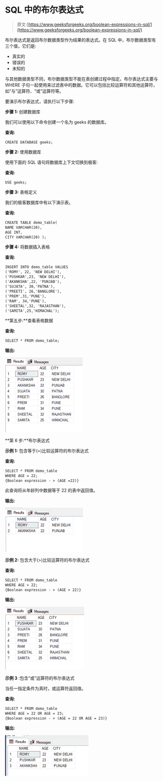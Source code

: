 # SQL 中的布尔表达式

> 原文:[https://www.geeksforgeeks.org/boolean-expressions-in-sql/](https://www.geeksforgeeks.org/boolean-expressions-in-sql/)

布尔表达式是返回布尔数据类型作为结果的表达式。在 SQL 中，布尔数据类型有三个值，它们是:

*   真实的
*   错误的
*   未知的

与其他数据类型不同，布尔数据类型不能在表创建过程中指定。布尔表达式主要与 WHERE 子句一起使用来过滤表中的数据。它可以包括比较运算符和其他运算符，如“与”运算符、“或”运算符等。

要演示布尔表达式，请执行以下步骤:

**步骤 1:** 创建数据库

我们可以使用以下命令创建一个名为 geeks 的数据库。

**查询:**

```
CREATE DATABASE geeks;
```

**步骤 2:** 使用数据库

使用下面的 SQL 语句将数据库上下文切换到极客:

**查询:**

```
USE geeks;
```

**步骤 3:** 表格定义

我们的极客数据库中有以下演示表。

**查询:**

```
CREATE TABLE demo_table(
NAME VARCHAR(20),
AGE INT,
CITY VARCHAR(20) );
```

**步骤 4:** 将数据插入表格

**查询:**

```
INSERT INTO demo_table VALUES
('ROMY', 22, 'NEW DELHI'),
('PUSHKAR',23, 'NEW DELHI'),
('AKANKSHA',22, 'PUNJAB'),
('SUJATA', 30,'PATNA'),
('PREETI', 26,'BANGLORE'),
('PREM',31,'PUNE'),
('RAM', 34,'PUNE'),
('SHEETAL',32, 'RAJASTHAN'),
('SAMITA',25,'HIMACHAL');
```

**第五步:**查看表格数据

**查询:**

```
SELECT * FROM demo_table;
```

**输出:**

![](img/4eaa63eec93bafd89e345ccf19240911.png)

**第 6 步:**布尔表达式

**示例 1:** 包含等于(=)比较运算符的布尔表达式

**查询:**

```
SELECT * FROM demo_table
WHERE AGE = 22;                                
{Boolean expression - > (AGE =22)}
```

此查询将从年龄列中数据等于 22 的表中返回值。

**输出:**

![](img/c918957649d8ea711fcec7d12a884f35.png)

**示例 2:** 包含大于(>)比较运算符的布尔表达式

**查询:**

```
SELECT * FROM demo_table
WHERE AGE > 22;                                      
{Boolean expression - > (AGE > 22)}
```

**输出:**

![](img/1a93dfabef75a8ac016a62b92b249a38.png)

**示例 3** :包含“或”运算符的布尔表达式

当任一指定条件为真时，或运算符返回值。

**查询:**

```
SELECT * FROM demo_table
WHERE AGE = 22 OR AGE = 23;         
{Boolean expression - > (AGE = 22 OR AGE = 23)}
```

**输出:**

![](img/b2ac209fc5fd5c8e6525b13fac475b43.png)